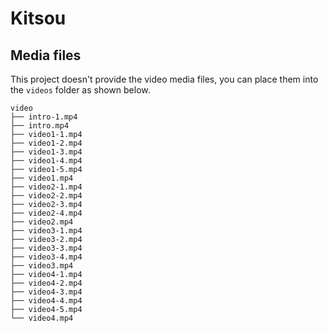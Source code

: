 # Kitsou

## Media files

This project doesn't provide the video media files, you can place them into the `videos` folder as shown below.

```
video
├── intro-1.mp4
├── intro.mp4
├── video1-1.mp4
├── video1-2.mp4
├── video1-3.mp4
├── video1-4.mp4
├── video1-5.mp4
├── video1.mp4
├── video2-1.mp4
├── video2-2.mp4
├── video2-3.mp4
├── video2-4.mp4
├── video2.mp4
├── video3-1.mp4
├── video3-2.mp4
├── video3-3.mp4
├── video3-4.mp4
├── video3.mp4
├── video4-1.mp4
├── video4-2.mp4
├── video4-3.mp4
├── video4-4.mp4
├── video4-5.mp4
└── video4.mp4
```
